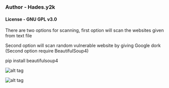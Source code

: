 ### Author  - Hades.y2k

#### License - GNU GPL v3.0

There are two options for scanning, first option will scan the websites given from text file

Second option will scan random vulnerable website by giving Google dork (Second option require BeautifulSoup4)

pip install beautifulsoup4

![alt tag](https://github.com/Hadesy2k/sqlivulscan/blob/master/screenshots/1.png?raw=true)

![alt tag](https://github.com/Hadesy2k/sqlivulscan/blob/master/screenshots/2.png?raw=true)
